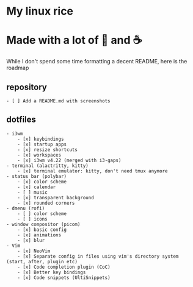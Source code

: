 # My linux rice
#
# Made with a lot of 💜 and ☕

While I don't spend some time formatting a decent README, here
is the roadmap

## repository
	- [ ] Add a README.md with screenshots

## dotfiles
	- i3wm
		- [x] keybindings
		- [x] startup apps
		- [x] resize shortcuts
		- [x] workspaces
		- [x] i3wm v4.22 (merged with i3-gaps)
	- terminal (alactritty, kitty)
		- [x] terminal emulator: kitty, don't need tmux anymore
	- status bar (polybar)
		- [x] color scheme
		- [x] calendar
		- [ ] music
		- [x] transparent background
		- [x] rounded corners
	- dmenu (rofi)
		- [ ] color scheme
		- [ ] icons
	- window compositor (picom)
		- [x] basic config
		- [x] animations
		- [x] blur
	- Vim
		- [x] NeoVim
		- [x] Separate config in files using vim's directory system (start, after, plugin etc)
		- [x] Code completion plugin (CoC)
		- [x] Better key bindings
		- [x] Code snippets (UltiSnippets)
